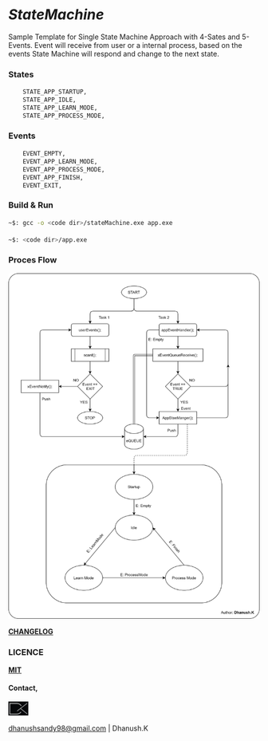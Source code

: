 # _StateMachine_

Sample Template for Single State Machine Approach with 4-Sates and 5-Events. Event will receive from user or a internal process, based on the events State Machine will respond and change to the next state.

### States
```
    STATE_APP_STARTUP,
    STATE_APP_IDLE,
    STATE_APP_LEARN_MODE,
    STATE_APP_PROCESS_MODE,
```
### Events
```
    EVENT_EMPTY,
    EVENT_APP_LEARN_MODE,
    EVENT_APP_PROCESS_MODE,
    EVENT_APP_FINISH,
    EVENT_EXIT,
```

### Build & Run

```sh
~$: gcc -o <code dir>/stateMachine.exe app.exe

~$: <code dir>/app.exe
```

### Proces Flow
<p align="center"><img src="mdSrc/StateMachine.png" alt="State Mechin" width="1024"></p>

[**CHANGELOG**](CHANGELOG.md)

### LICENCE

[**MIT**](LICENSE)

#### Contact,

<p align="left"><img src="mdSrc/DK_Logo.jpg" alt="Mark Text" width="40"></p>

dhanushsandy98@gmail.com | Dhanush.K